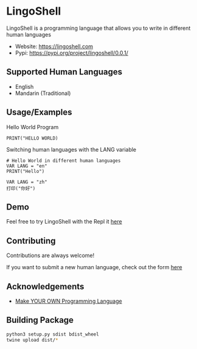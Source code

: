 # LingoShell

LingoShell is a programming language that allows you to write in different human languages

- Website: <https://lingoshell.com>
- Pypi: <https://pypi.org/project/lingoshell/0.0.1/>

## Supported Human Languages

- English
- Mandarin (Traditional)

## Usage/Examples

Hello World Program

```
PRINT("HELLO WORLD)
```

Switching human languages with the LANG variable

```
# Hello World in different human languages
VAR LANG = "en"
PRINT("Hello")

VAR LANG = "zh"
打印("你好")
```

## Demo

Feel free to try LingoShell with the Repl it [here](https://github.com/gavinkhung/lingoshell-lang)

## Contributing

Contributions are always welcome!

If you want to submit a new human language, check out the form [here](https://forms.gle/Bc5qEJAQFjGFPkQS7)

## Acknowledgements

- [Make YOUR OWN Programming Language](https://www.youtube.com/playlist?list=PLZQftyCk7_SdoVexSmwy_tBgs7P0b97yD)

## Building Package

```bash
python3 setup.py sdist bdist_wheel
twine upload dist/*
```
